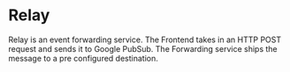 # Relay

Relay is an event forwarding service. The Frontend takes in an HTTP POST request
and sends it to Google PubSub. The Forwarding service ships the message to a
pre configured destination.
